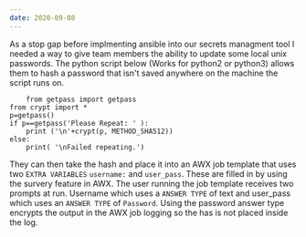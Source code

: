 ```yaml
---
date: 2020-09-08
---
```

As a stop gap before implmenting ansible into our secrets managment tool I needed a way to give team members the ability to update some local unix passwords. The python script below (Works for python2 or python3) allows them to hash a password that isn't saved anywhere on the machine the script runs on.


        from getpass import getpass
	from crypt import *
	p=getpass()
	if p==getpass('Please Repeat: ' ):
	    print ('\n'+crypt(p, METHOD_SHA512))
	else:
	    print( '\nFailed repeating.')

They can then take the hash and place it into an AWX job template that uses two `EXTRA VARIABLES` `username:` and `user_pass`. These are filled in by using the survery feature in AWX.
The user running the job template receives two prompts at run. Username which uses a `ANSWER TYPE` of text and user_pass which uses an `ANSWER TYPE` of `Password`. Using the password answer type encrypts the output in the AWX job logging so the has is not placed inside the log.
